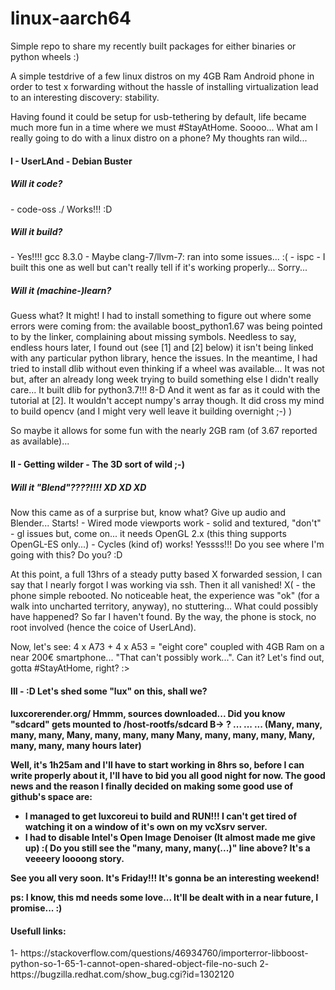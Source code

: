 # linux-aarch64
Simple repo to share my recently built packages for either binaries or python wheels :)

A simple testdrive of a few linux distros on my 4GB Ram Android phone in order to test x forwarding without the hassle of installing virtualization lead to an interesting discovery: stability.

Having found it could be setup for usb-tethering by default, life became much more fun in a time where we must #StayAtHome.
Soooo... What am I really going to do with a linux distro on a phone? My thoughts ran wild...

<h4> I - UserLAnd - Debian Buster</h4>

<h5>Will it code?</h5>
  - code-oss ./
Works!!! :D

<h5>Will it build?</h5>
  - Yes!!!! gcc 8.3.0 
  - Maybe clang-7/llvm-7: ran into some issues... :(
  - ispc - I built this one as well but can't really tell if it's working properly... Sorry...

<h5>Will it (machine-)learn?</h5>
Guess what? It might! I had to install something to figure out where some errors were coming from: the available boost_python1.67 was being pointed to by the linker, complaining about missing symbols. Needless to say, endless hours later, I found out (see [1] and [2] below) it isn't being linked with any particular python library, hence the issues.
In the meantime, I had tried to install dlib without even thinking if a wheel was available... It was not but, after an already long week trying to build something else I didn't really care...
It built dlib for python3.7!!! 8-D
And it went as far as it could with the tutorial at [2]. It wouldn't accept numpy's array though.
It did cross my mind to build opencv (and I might very well leave it building overnight ;-) )

So maybe it allows for some fun with the nearly 2GB ram (of 3.67 reported as available)...



<h4>II - Getting wilder - The 3D sort of wild ;-)</h4>

<h5>Will it "Blend"????!!!! XD XD XD</h5>
Now this came as of a surprise but, know what? Give up audio and Blender... Starts!
  - Wired mode viewports work
  - solid and textured, "don't" - gl issues but, come on... it needs OpenGL 2.x (this thing supports OpenGL-ES only...)  
  - Cycles (kind of) works! Yessss!!! Do you see where I'm going with this? Do you? :D

At this point, a full 13hrs of a steady putty based X forwarded session, I can say that I nearly
forgot I was working via ssh. Then it all vanished! X( - the phone simple rebooted. No noticeable
heat, the experience was "ok" (for a walk into uncharted territory, anyway), no stuttering... What
could possibly have happened? So far I haven't found.
By the way, the phone is stock, no root involved (hence the coice of UserLAnd).


Now, let's see: 4 x A73 + 4 x A53 = "eight core" coupled with 4GB Ram on a near 200€ smartphone... 
"That can't possibly work...". Can it? Let's find out, gotta #StayAtHome, right? :>


<h4>III - :D Let's shed some "lux" on this, shall we? <h4>
  luxcorerender.org/
  Hmmm, sources downloaded... Did you know "sdcard" gets mounted to /host-rootfs/sdcard B-> ?
  ...
  ...
  ...
  (Many, many, many, many, Many, many, many, many Many, many, many, many, Many, many, many, many hours later)

Well, it's 1h25am and I'll have to start working in 8hrs so, before I can write properly about it, I'll have
to bid you all good night for now. The good news and the reason I finally decided on making some good use
of github's space are:

- I managed to get luxcoreui to build and RUN!!! I can't get tired of watching it on a window of it's own
on my vcXsrv server. 
- I had to disable Intel's Open Image Denoiser (It almost made me give up) :( Do you still see the "many,
many, many(...)" line above? It's a veeeery loooong story.

See you all very soon. It's Friday!!! It's gonna be an interesting weekend! 

ps: I know, this md needs some love... It'll be dealt with in a near future, I promise... :)

<h4>Usefull links:</h4>
1- https://stackoverflow.com/questions/46934760/importerror-libboost-python-so-1-65-1-cannot-open-shared-object-file-no-such
2- https://bugzilla.redhat.com/show_bug.cgi?id=1302120
